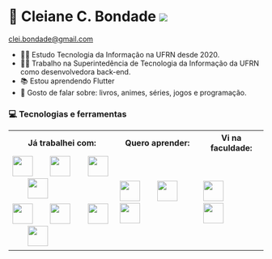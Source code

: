 # :hibiscus: Cleiane C. Bondade <img src="https://img.shields.io/badge/LinkedIn-0077B5?style=for-the-badge&logo=linkedin&logoColor=white">
clei.bondade@gmail.com
   
- :woman_student: Estudo Tecnologia da Informação na UFRN desde 2020.
- :woman_office_worker: Trabalho na Superintedência de Tecnologia da Informação da UFRN como desenvolvedora back-end.
- :books: Estou aprendendo Flutter
- :speech_balloon: Gosto de falar sobre: livros, animes, séries, jogos e programação.

### :computer: Tecnologias e ferramentas
<table width=100%>
  <tr>
    <th>Já trabalhei com:
    </th>
    <th>Quero aprender:
    </th>
    <th>Vi na faculdade:
    </th>
    
  </tr>
  
  <tr>
    <td> 
      <img src="https://cdn.jsdelivr.net/gh/devicons/devicon/icons/java/java-original-wordmark.svg" width=40rem />  &nbsp&nbsp&nbsp&nbsp&nbsp&nbsp
      <img src="https://cdn.jsdelivr.net/gh/devicons/devicon/icons/php/php-plain.svg" width=40rem />    &nbsp&nbsp&nbsp&nbsp&nbsp&nbsp
      <img src="https://cdn.jsdelivr.net/gh/devicons/devicon/icons/html5/html5-original-wordmark.svg" width=40rem />   &nbsp&nbsp&nbsp&nbsp&nbsp&nbsp 
      <img src="https://cdn.jsdelivr.net/gh/devicons/devicon/icons/css3/css3-original-wordmark.svg" width=40rem />
    </td>
    <td rowspan="2"> 
        <img src="https://cdn.jsdelivr.net/gh/devicons/devicon/icons/python/python-original-wordmark.svg" width=40rem />   &nbsp&nbsp&nbsp&nbsp&nbsp&nbsp
        <img src="https://cdn.jsdelivr.net/gh/devicons/devicon/icons/javascript/javascript-original.svg" width=40rem />   &nbsp&nbsp&nbsp&nbsp&nbsp&nbsp
        <img src="https://cdn.jsdelivr.net/gh/devicons/devicon/icons/react/react-original-wordmark.svg" width=40rem /> 
    </td>
    <td rowspan="2"> 
        <img src="https://cdn.jsdelivr.net/gh/devicons/devicon/icons/c/c-original.svg" width=40rem />   &nbsp&nbsp&nbsp&nbsp&nbsp&nbsp
        <img src="https://cdn.jsdelivr.net/gh/devicons/devicon/icons/cplusplus/cplusplus-original.svg" width=40rem /> 
    </td> 
  </tr>
  <tr>
    <td>
      <img src="https://cdn.jsdelivr.net/gh/devicons/devicon/icons/mysql/mysql-original-wordmark.svg" width=40rem />   &nbsp&nbsp&nbsp&nbsp&nbsp&nbsp
      <img src="https://cdn.jsdelivr.net/gh/devicons/devicon/icons/postgresql/postgresql-original-wordmark.svg" width=40rem />   &nbsp&nbsp&nbsp&nbsp&nbsp&nbsp
      <img src="https://cdn.jsdelivr.net/gh/devicons/devicon/icons/wordpress/wordpress-original.svg" width=40rem />     &nbsp&nbsp&nbsp&nbsp&nbsp&nbsp
      <img src="https://cdn.jsdelivr.net/gh/devicons/devicon/icons/gitlab/gitlab-original-wordmark.svg" width=40rem /> 
    </td>
  </tr> 
</table>

<!-- ========================================== RECURSO UTILIZADOS ========================================== -->
<!-- Documentação do card de estatísticas -->
<!-- https://github.com/anuraghazra/github-readme-stats
-->

<!--
<a href="https://github.com/reily-cleiane/chaves-sibi">
  <img align="center" src="https://github-readme-stats.vercel.app/api/pin/?username=reily-cleiane&repo=chaves-sibi&theme=buefy&title_color=CB75E6&text_color=6AA0EB&border_color=6AA0EB" />
</a>
<a href="https://github.com/reily-cleiane/chaves-sibi">
  <img align="center" src="https://github-readme-stats.vercel.app/api/pin/?username=reily-cleiane&repo=chaves-sibi&theme=buefy&title_color=CB75E6&text_color=6AA0EB&border_color=6AA0EB" />
</a>
-->

<!-- Ícones das linguagens -->
<!--
https://devicon.dev/
-->

<!--
<img src="https://github-readme-stats.vercel.app/api/top-langs/?username=reily-cleiane&custom_title=Linguagens mais usadas no Github&theme=buefy&title_color=CB75E6&text_color=6AA0EB&bg_color=30,F8FBFF,FFFFFF&border_color=6AA0EB&layout=compact">
-->
